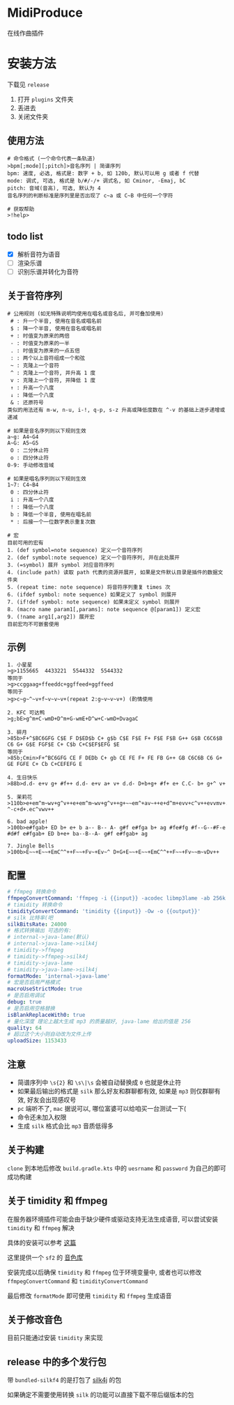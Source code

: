# MidiProduce

在线作曲插件

# 安装方法
下载见 `release`
1. 打开 `plugins` 文件夹
2. 丢进去
3. 关闭文件夹

## 使用方法

```shell
# 命令格式 (一个命令代表一条轨道)
>bpm[;mode][;pitch]>音名序列 | 简谱序列
bpm: 速度, 必选, 格式是: 数字 + b, 如 120b, 默认可以用 g 或者 f 代替
mode: 调式, 可选, 格式是 b/#/-/+ 调式名, 如 Cminor, -Emaj, bC
pitch: 音域(音高), 可选, 默认为 4
音名序列的判断标准是序列里是否出现了 c~a 或 C~B 中任何一个字符

# 获取帮助
>!help>
```

## todo list

- [x] 解析音符为语音
- [ ] 渲染乐谱
- [ ] 识别乐谱并转化为音符

## 关于音符序列

```
# 公用规则 (如无特殊说明均使用在唱名或音名后, 并可叠加使用)
 # : 升一个半音, 使用在音名或唱名前
 $ : 降一个半音, 使用在音名或唱名前
 + : 时值变为原来的两倍
 - : 时值变为原来的一半
 . : 时值变为原来的一点五倍
 : : 两个以上音符组成一个和弦
 ~ : 克隆上一个音符
 ^ : 克隆上一个音符, 并升高 1 度
 v : 克隆上一个音符, 并降低 1 度
 ↑ : 升高一个八度
 ↓ : 降低一个八度
 & : 还原符号
类似的用法还有 m-w, n-u, i-!, q-p, s-z 升高或降低度数在 ^-v 的基础上逐步递增或递减

# 如果是音名序列则以下规则生效
a~g: A4~G4
A~G: A5~G5
 O : 二分休止符 
 o : 四分休止符 
0-9: 手动修改音域

# 如果是唱名序列则以下规则生效
1~7: C4~B4
 0 : 四分休止符
 i : 升高一个八度
 ! : 降低一个八度
 b : 降低一个半音, 使用在唱名前
 * : 后接一个一位数字表示重复次数
 
# 宏
目前可用的宏有
1. (def symbol=note sequence) 定义一个音符序列
2. (def symbol:note sequence) 定义一个音符序列, 并在此处展开
3. (=symbol) 展开 symbol 对应音符序列
4. (include path) 读取 path 代表的资源并展开, 如果是文件默认目录是插件的数据文件夹
5. (repeat time: note sequence) 将音符序列重复 times 次
6. (ifdef symbol: note sequence) 如果定义了 symbol 则展开
7. (if!def symbol: note sequence) 如果未定义 symbol 则展开
8. (macro name param1[,params]: note sequence @[param1]) 定义宏
9. (!name arg1[,arg2]) 展开宏
目前宏均不可嵌套使用
```

## 示例

```text
1. 小星星
>g>1155665  4433221  5544332  5544332
等同于
>g>ccggaag+ffeeddc+ggffeed+ggffeed
等同于
>g>c~g~^~v+f~v~v~v+(repeat 2:g~v~v~v+) (酌情使用

2. KFC 可达鸭
>g;bE>g^m+C-wmD+D^m+G-wmE+D^w+C-wmD+DvagaC

3. 碎月 
>85b>F+^$BC6GFG C$E F D$ED$b C+ g$b C$E F$E F+ F$E F$B G++ G$B C6C6$B C6 G+ G$E FGF$E C+ C$b C+C$EF$EFG $E
等同于
>85b;Cmin>F+^BC6GFG CE F DEDb C+ gb CE FE F+ FE FB G++ GB C6C6B C6 G+ GE FGFE C+ Cb C+CEFEFG E

4. 生日快乐
>88b>d.d- e+v g+ #f++ d.d- e+v a+ v+ d.d- D+b+g+ #f+ e+ C.C- b+ g+^ v+

5. 茉莉花
>110b>e+em^m~wv+g^v++e+em^m~wv+g^v++g+~~em^+av~++e+d^m+evv+c^v++evvmv+.eg+amg++d+egd^cwv++ ^-c+d+.ec^vwv++

6. bad apple!
>100b>e#fgab+ ED b+ e+ b a-- B-- A- g#f e#fga b+ ag #fe#fg #f--G--#F-e #d#f e#fgab+ ED b+e+ ba--B--A- g#f e#fgab+ ag

7. Jingle Bells
>100b>E~~+E~~+EmC^^++F~~+Fv~+Ev~^ D+G+E~~+E~~+EmC^^++F~~+Fv~~m~vDv++
```

## 配置
```yaml
# ffmpeg 转换命令
ffmpegConvertCommand: 'ffmpeg -i {{input}} -acodec libmp3lame -ab 256k {{output}}'
# timidity 转换命令
timidityConvertCommand: 'timidity {{input}} -Ow -o {{output}}'
# silk 比特率(吧
silkBitsRate: 24000
# 格式转换输出 可选的有:
# internal->java-lame(默认)
# internal->java-lame->silk4j
# timidity->ffmpeg
# timidity->ffmpeg->silk4j
# timidity->java-lame
# timidity->java-lame->silk4j
formatMode: 'internal->java-lame'
# 宏是否启用严格模式
macroUseStrictMode: true
# 是否启用调试
debug: true
# 是否启用空格替换
isBlankReplaceWith0: true
# 量化深度 理论上越大生成 mp3 的质量越好, java-lame 给出的值是 256
quality: 64
# 超过这个大小则自动改为文件上传
uploadSize: 1153433
```

## 注意
 - 简谱序列中 `\s{2}` 和 `\s\|\s` 会被自动替换成 `0` 也就是休止符
 - 如果最后输出的格式是 `silk` 那么好友和群聊都有效, 如果是 `mp3` 则仅群聊有效, 好友会出现感叹号
 - `pc` 端听不了, `mac` 据说可以, 哪位富婆可以给咱买一台测试一下(
 - 命令还未加入权限
 - 生成 `silk` 格式会比 `mp3` 音质低得多

## 关于构建

`clone` 到本地后修改 `build.gradle.kts` 中的 `uesrname` 和 `password` 为自己的即可成功构建

## 关于 timidity 和 ffmpeg
在服务器环境插件可能会由于缺少硬件或驱动支持无法生成语音, 可以尝试安装 `timidity` 和 `ffmpeg` 解决

具体的安装可以参考 [这篇](https://www.bbsmax.com/A/ZOJPo6xEzv/)

这里提供一个 `sf2` 的 [音色库](https://cowtransfer.com/s/2f42efd92be448)

安装完成以后确保 `timidity` 和 `ffmpeg` 位于环境变量中, 或者也可以修改 `ffmpegConvertCommand` 和 `timidityConvertCommand`

最后修改 `formatMode` 即可使用 `timidity` 和 `ffmpeg` 生成语音

## 关于修改音色

目前只能通过安装 `timidity` 来实现

## release 中的多个发行包

带 `bundled-silkf4` 的是打包了 [silk4j](https://github.com/mzdluo123/silk4j) 的包

如果确定不需要使用转换 `silk` 的功能可以直接下载不带后缀版本的包
